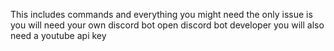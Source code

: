 This includes commands and everything you might need the only issue is you will need your own discord bot open discord bot developer
you will also need a youtube api key
